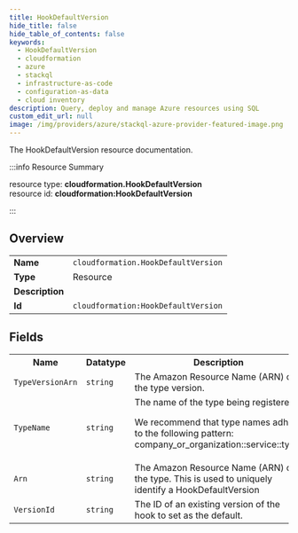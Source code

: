 ```yaml
---
title: HookDefaultVersion
hide_title: false
hide_table_of_contents: false
keywords:
  - HookDefaultVersion
  - cloudformation
  - azure
  - stackql
  - infrastructure-as-code
  - configuration-as-data
  - cloud inventory
description: Query, deploy and manage Azure resources using SQL
custom_edit_url: null
image: /img/providers/azure/stackql-azure-provider-featured-image.png
---
```

The HookDefaultVersion resource documentation.

:::info Resource Summary

<div class="row">
<div class="providerDocColumn">
<span>resource type:&nbsp;<b>cloudformation.HookDefaultVersion</b></span><br />
<span>resource id:&nbsp;<b>cloudformation:HookDefaultVersion</b></span><br />
</div>
</div>

:::

## Overview
<table><tbody>
<tr><td><b>Name</b></td><td><code>cloudformation.HookDefaultVersion</code></td></tr>
<tr><td><b>Type</b></td><td>Resource</td></tr>
<tr><td><b>Description</b></td><td></td></tr>
<tr><td><b>Id</b></td><td><code>cloudformation:HookDefaultVersion</code></td></tr>
</tbody></table>

## Fields
<table><tbody>
<tr><th>Name</th><th>Datatype</th><th>Description</th></tr>
<tr><td><code>TypeVersionArn</code></td><td><code>string</code></td><td>The Amazon Resource Name (ARN) of the type version.</td></tr><tr><td><code>TypeName</code></td><td><code>string</code></td><td>The name of the type being registered.

We recommend that type names adhere to the following pattern: company_or_organization::service::type.</td></tr><tr><td><code>Arn</code></td><td><code>string</code></td><td>The Amazon Resource Name (ARN) of the type. This is used to uniquely identify a HookDefaultVersion</td></tr><tr><td><code>VersionId</code></td><td><code>string</code></td><td>The ID of an existing version of the hook to set as the default.</td></tr>
</tbody></table>